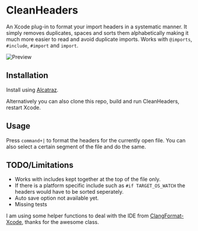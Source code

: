 # CleanHeaders

An Xcode plug-in to format your import headers in a systematic manner. It simply removes duplicates, spaces and sorts them alphabetically making it much more easier to read and avoid duplicate imports. Works with `@imports`, `#include`, `#import` and `import`.

![Preview](https://raw.githubusercontent.com/insanoid/CleanHeaders-Xcode/master/diff_image.png)

## Installation

Install using [Alcatraz](https://github.com/alcatraz/Alcatraz).

Alternatively you can also clone this repo, build and run CleanHeaders, restart Xcode.

## Usage

Press `command+|` to format the headers for the currently open file. You can also select a certain segment of the file and do the same.

## TODO/Limitations

- Works with includes kept together at the top of the file only.
- If there is a platform specific include such as `#if TARGET_OS_WATCH` the headers would have to be sorted seperately.
- Auto save option not available yet.
- Missing tests


I am using some helper functions to deal with the IDE from [ClangFormat-Xcode](https://github.com/travisjeffery/ClangFormat-Xcode), thanks for the awesome class.
